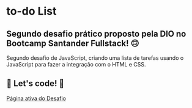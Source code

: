 # to-do List

## Segundo desafio prático proposto pela DIO no Bootcamp Santander Fullstack! 🙃

Segundo desafio de JavaScript, criando uma lista de tarefas usando o JavaScript para fazer a integração com o HTML e CSS.

## 🚀 Let's code! 🚀

[Página ativa do Desafio]()
